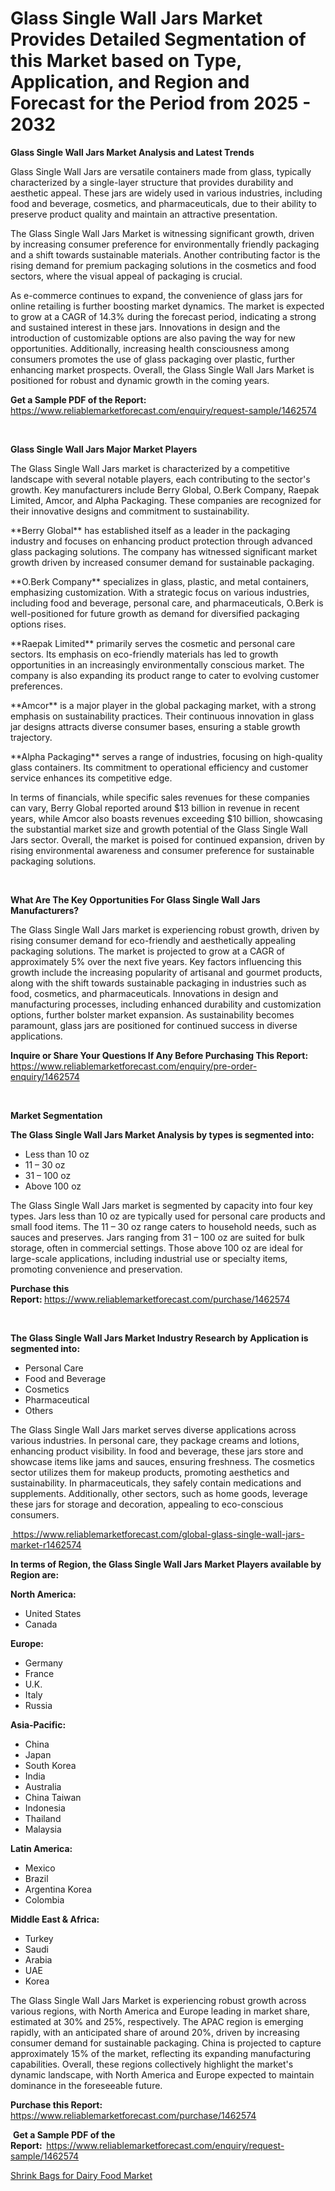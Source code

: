 <p><h1>Glass Single Wall Jars Market Provides Detailed Segmentation of this Market based on Type, Application, and Region and Forecast for the Period from 2025 - 2032</h1></p><p><strong>Glass Single Wall Jars Market Analysis and Latest Trends</strong></p>
<p><p>Glass Single Wall Jars are versatile containers made from glass, typically characterized by a single-layer structure that provides durability and aesthetic appeal. These jars are widely used in various industries, including food and beverage, cosmetics, and pharmaceuticals, due to their ability to preserve product quality and maintain an attractive presentation.</p><p>The Glass Single Wall Jars Market is witnessing significant growth, driven by increasing consumer preference for environmentally friendly packaging and a shift towards sustainable materials. Another contributing factor is the rising demand for premium packaging solutions in the cosmetics and food sectors, where the visual appeal of packaging is crucial. </p><p>As e-commerce continues to expand, the convenience of glass jars for online retailing is further boosting market dynamics. The market is expected to grow at a CAGR of 14.3% during the forecast period, indicating a strong and sustained interest in these jars. Innovations in design and the introduction of customizable options are also paving the way for new opportunities. Additionally, increasing health consciousness among consumers promotes the use of glass packaging over plastic, further enhancing market prospects. Overall, the Glass Single Wall Jars Market is positioned for robust and dynamic growth in the coming years.</p></p>
<p><strong>Get a Sample PDF of the Report:&nbsp;</strong> <a href="https://www.reliablemarketforecast.com/enquiry/request-sample/1462574?utm_campaign=2724&utm_medium=2&utm_source=Github&utm_content=ia&utm_term=08032025&utm_id=glass-single-wall-jars">https://www.reliablemarketforecast.com/enquiry/request-sample/1462574</a></p>
<p>&nbsp;</p>
<p><strong>Glass Single Wall Jars Major Market Players</strong></p>
<p><p>The Glass Single Wall Jars market is characterized by a competitive landscape with several notable players, each contributing to the sector's growth. Key manufacturers include Berry Global, O.Berk Company, Raepak Limited, Amcor, and Alpha Packaging. These companies are recognized for their innovative designs and commitment to sustainability.</p><p>**Berry Global** has established itself as a leader in the packaging industry and focuses on enhancing product protection through advanced glass packaging solutions. The company has witnessed significant market growth driven by increased consumer demand for sustainable packaging.</p><p>**O.Berk Company** specializes in glass, plastic, and metal containers, emphasizing customization. With a strategic focus on various industries, including food and beverage, personal care, and pharmaceuticals, O.Berk is well-positioned for future growth as demand for diversified packaging options rises.</p><p>**Raepak Limited** primarily serves the cosmetic and personal care sectors. Its emphasis on eco-friendly materials has led to growth opportunities in an increasingly environmentally conscious market. The company is also expanding its product range to cater to evolving customer preferences.</p><p>**Amcor** is a major player in the global packaging market, with a strong emphasis on sustainability practices. Their continuous innovation in glass jar designs attracts diverse consumer bases, ensuring a stable growth trajectory.</p><p>**Alpha Packaging** serves a range of industries, focusing on high-quality glass containers. Its commitment to operational efficiency and customer service enhances its competitive edge. </p><p>In terms of financials, while specific sales revenues for these companies can vary, Berry Global reported around $13 billion in revenue in recent years, while Amcor also boasts revenues exceeding $10 billion, showcasing the substantial market size and growth potential of the Glass Single Wall Jars sector. Overall, the market is poised for continued expansion, driven by rising environmental awareness and consumer preference for sustainable packaging solutions.</p></p>
<p>&nbsp;</p>
<p><strong>What Are The Key Opportunities For Glass Single Wall Jars Manufacturers?</strong></p>
<p><p>The Glass Single Wall Jars market is experiencing robust growth, driven by rising consumer demand for eco-friendly and aesthetically appealing packaging solutions. The market is projected to grow at a CAGR of approximately 5% over the next five years. Key factors influencing this growth include the increasing popularity of artisanal and gourmet products, along with the shift towards sustainable packaging in industries such as food, cosmetics, and pharmaceuticals. Innovations in design and manufacturing processes, including enhanced durability and customization options, further bolster market expansion. As sustainability becomes paramount, glass jars are positioned for continued success in diverse applications.</p></p>
<p><strong>Inquire or Share Your Questions If Any Before Purchasing This Report:</strong> <a href="https://www.reliablemarketforecast.com/enquiry/pre-order-enquiry/1462574?utm_campaign=2724&utm_medium=2&utm_source=Github&utm_content=ia&utm_term=08032025&utm_id=glass-single-wall-jars">https://www.reliablemarketforecast.com/enquiry/pre-order-enquiry/1462574</a></p>
<p>&nbsp;</p>
<p><strong>Market Segmentation</strong></p>
<p><strong>The Glass Single Wall Jars Market Analysis by types is segmented into:</strong></p>
<p><ul><li>Less than 10 oz</li><li>11 – 30 oz</li><li>31 – 100 oz</li><li>Above 100 oz</li></ul></p>
<p><p>The Glass Single Wall Jars market is segmented by capacity into four key types. Jars less than 10 oz are typically used for personal care products and small food items. The 11 – 30 oz range caters to household needs, such as sauces and preserves. Jars ranging from 31 – 100 oz are suited for bulk storage, often in commercial settings. Those above 100 oz are ideal for large-scale applications, including industrial use or specialty items, promoting convenience and preservation.</p></p>
<p><strong>Purchase this Report:&nbsp;</strong><a href="https://www.reliablemarketforecast.com/purchase/1462574?utm_campaign=2724&utm_medium=2&utm_source=Github&utm_content=ia&utm_term=08032025&utm_id=glass-single-wall-jars">https://www.reliablemarketforecast.com/purchase/1462574</a></p>
<p>&nbsp;</p>
<p><strong>The Glass Single Wall Jars Market Industry Research by Application is segmented into:</strong></p>
<p><ul><li>Personal Care</li><li>Food and Beverage</li><li>Cosmetics</li><li>Pharmaceutical</li><li>Others</li></ul></p>
<p><p>The Glass Single Wall Jars market serves diverse applications across various industries. In personal care, they package creams and lotions, enhancing product visibility. In food and beverage, these jars store and showcase items like jams and sauces, ensuring freshness. The cosmetics sector utilizes them for makeup products, promoting aesthetics and sustainability. In pharmaceuticals, they safely contain medications and supplements. Additionally, other sectors, such as home goods, leverage these jars for storage and decoration, appealing to eco-conscious consumers.</p></p>
<p><a href="https://www.reliablemarketforecast.com/global-glass-single-wall-jars-market-r1462574?utm_campaign=2724&utm_medium=2&utm_source=Github&utm_content=ia&utm_term=08032025&utm_id=glass-single-wall-jars">&nbsp;https://www.reliablemarketforecast.com/global-glass-single-wall-jars-market-r1462574</a></p>
<p><strong>In terms of Region, the Glass Single Wall Jars Market Players available by Region are:</strong></p>
<p>
    <p> <strong> North America: </strong>
        <ul>
            <li>United States</li>
            <li>Canada</li>
        </ul>
        </p> 
    <p> <strong> Europe: </strong>
        <ul>
            <li>Germany</li>
            <li>France</li>
            <li>U.K.</li>
            <li>Italy</li>
            <li>Russia</li>
        </ul>
        </p> 
    <p> <strong> Asia-Pacific: </strong>
        <ul>
            <li>China</li>
            <li>Japan</li>
            <li>South Korea</li>
            <li>India</li>
            <li>Australia</li>
            <li>China Taiwan</li>
            <li>Indonesia</li>
            <li>Thailand</li>
            <li>Malaysia</li>
        </ul>
        </p> 
    <p> <strong> Latin America: </strong>
        <ul>
            <li>Mexico</li>
            <li>Brazil</li>
            <li>Argentina Korea</li>
            <li>Colombia</li>
        </ul>
        </p> 
    <p> <strong> Middle East & Africa: </strong>
        <ul>
            <li>Turkey</li>
            <li>Saudi</li>
            <li>Arabia</li>
            <li>UAE</li>
            <li>Korea</li>
        </ul>
    </p>
    </p>
<p><p>The Glass Single Wall Jars Market is experiencing robust growth across various regions, with North America and Europe leading in market share, estimated at 30% and 25%, respectively. The APAC region is emerging rapidly, with an anticipated share of around 20%, driven by increasing consumer demand for sustainable packaging. China is projected to capture approximately 15% of the market, reflecting its expanding manufacturing capabilities. Overall, these regions collectively highlight the market's dynamic landscape, with North America and Europe expected to maintain dominance in the foreseeable future.</p></p>
<p><strong>Purchase this Report: </strong><a href="https://www.reliablemarketforecast.com/purchase/1462574?utm_campaign=2724&utm_medium=2&utm_source=Github&utm_content=ia&utm_term=08032025&utm_id=glass-single-wall-jars">https://www.reliablemarketforecast.com/purchase/1462574</a></p>
<p>&nbsp;<strong>Get a Sample PDF of the Report:&nbsp;&nbsp;</strong><a href="https://www.reliablemarketforecast.com/enquiry/request-sample/1462574?utm_campaign=2724&utm_medium=2&utm_source=Github&utm_content=ia&utm_term=08032025&utm_id=glass-single-wall-jars">https://www.reliablemarketforecast.com/enquiry/request-sample/1462574</a></p>
<p><strong></strong></p>
<p><p><a href="https://github.com/tselahiara/Market-Research-Report-List-1/blob/main/shrink-bags-for-dairy-food-market.md?utm_campaign=2724&utm_medium=2&utm_source=Github&utm_content=ia&utm_term=08032025&utm_id=glass-single-wall-jars">Shrink Bags for Dairy Food Market</a></p></p>